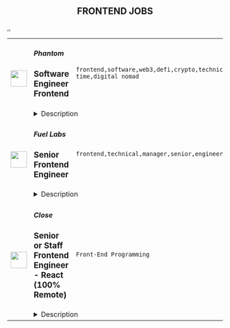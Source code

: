 <div align="center"><h2>FRONTEND JOBS</h2></div><table><tr>
                <td width="100" height="100" rowspan="2">
                    <img src="https://remoteok.com/assets/img/jobs/ee77dfa7460e4f33d658da83336505bc1676618202.peg" width="38px" height="auto">
                </td>
                <td width="300">
                    <h5>Phantom</h5>
                    <h3>Software Engineer Frontend</h3>
                </td>
                <td width="300">
                    <code>frontend,software,web3,defi,crypto,technical,support,developer,web,financial,typescript,mobile,engineer,engineering,full-time,digital nomad</code>
                </td>
                <td width="200">
                <text>3 days ago</text>
                </td>
                <td width="100" rowspan="2">
                <a href="https://remoteOK.com/remote-jobs/remote-software-engineer-frontend-phantom-195778" align="right" target="_blank">Apply</a>
                </td>
            </tr>
            <tr>
                <td colspan="3">
                <details><summary>Description</summary>
                Our crypto wallet is used by millions of people to access apps and financial services built on the Solana blockchain. As a frontend engineer at Phantom youâll be doing everything from creating delightful user experiences, contributing to cross-platform client infrastructure, and crafting web3 developer SDKs. Join us on our mission to make the digital economy safe and easy to use for everyone.<br>This role is fully remote; however, weâre only open to candidates based in US and EU time zones.<p></p><h3><b>Responsibilities</b></h3><br><ul>
<li align="left">
<b>Feature development:</b>Â You will be owning features on our web platforms â currently theÂ <span style=""><a class="bbcode-link" href="https://phantom.app/download" target="_blank" rel="noopener noreferrer nofollow">Phantom Extension</a></span>Â and our website.</li>
<li align="left">
<b>New initiatives and products:</b>Â You will be leading initiatives to add support for other blockchains to Phantom, and to launch new complementary products or infrastructure.</li>
<li align="left">
<b>Interfacing with users:</b>Â You will be interfacing directly with end-users and developers building on Phantom â supporting them and collecting feedback to inform the direction of the product.</li>
<li align="left">
<b>Team building:</b>Â You will be working with the team to create and foster a culture of raising the bar with each new hire.</li>
</ul><br><h3><b>Qualifications</b></h3><br><ul>
<li align="left">Bachelors degree in Computer Science or related technical field or equivalent practical experience</li>
<li align="left">3+ years full-time software engineering experience with some of the following technologies:</li>
<ul>
<li align="left">React / Typescript / styled-components / React-Query</li>
<li align="left">Solana web3.js / ethers.js</li>
</ul>
<li align="left">Demonstrated interest in open and community-driven platforms</li>
<li align="left">
<i>Nice-To-Have</i>: experience in a blockchain based project</li>
</ul><br><h3><b>Opportunity</b></h3><br>We are a team of experienced builders with a ton of traction in a big and growing market â our users are so passionate they were hacking their way into our private beta. Only months after launching we've acquired millions of users, and are adding hundreds of thousands every week. We are by far the leading wallet on Solana, and plan to expand to other chains soon.<br>On top of that, there has never been a better time to work in crypto and on wallets in particular.<br><ul>
<li align="left">
<b>Wallets play a pivotal role:</b>Â Wallets are responsible for on-boarding new users into crypto, and can make or break the user experience.</li>
<li align="left">
<b>We are moving to a multi-chain world:</b>Â New blockchains and scaling solutions are coming online and gaining traction, but are lacking decent wallets and bridges.</li>
<li align="left">
<b>DeFi & NFTs are exploding :</b>Â Interest in DeFi and NFTs has exploded, yet they are still an after-thought in existing wallets.</li>
</ul><br><h3><b>Benefits</b></h3><br><ul>
<li align="left">Competitive salary and equity.</li>
<li align="left">Comprehensive insurance (medical/dental/vision) â 100% covered.</li>
<li align="left">Stipend for your ideal remote / WFH set-up: laptop, headphones, and any other work gear you may need.</li>
<li align="left">Flexible hours and a long-standing, supportive remote environment.</li>
<li align="left">Monthly co-working space and mobile phone expense.</li>
<li align="left">Unlimited vacation: Take time when you need it (and we really mean it).</li>
<li align="left">401(k) retirement plan (although we are not matching at this time)</li>
<li align="left">Wellness benefit</li>
<li align="left">Daily lunch benefit</li>
</ul><br>The target base salary for this role will range between $150,000 to $250,000 with the addition of equity and benefits. This is determined by a few factors including your skillset, prior relevant experience, quality of interviews and market factors (such as location) at the point in time of offer.<br/><br/>Please mention the word **EXCEEDINGLY** and tag RMTA3LjE3OC4yMzEuMjQ1 when applying to show you read the job post completely (#RMTA3LjE3OC4yMzEuMjQ1). This is a beta feature to avoid spam applicants. Companies can search these words to find applicants that read this and see they're human.
                </details>
                </td>
            </tr>,<tr>
                <td width="100" height="100" rowspan="2">
                    <img src="https://remoteok.com/assets/img/jobs/eccdbd655f0a85f0ca53074fd52332d41676618153.peg" width="38px" height="auto">
                </td>
                <td width="300">
                    <h5>Fuel Labs</h5>
                    <h3>Senior Frontend Engineer</h3>
                </td>
                <td width="300">
                    <code>frontend,technical,manager,senior,engineer</code>
                </td>
                <td width="200">
                <text>3 days ago</text>
                </td>
                <td width="100" rowspan="2">
                <a href="https://remoteOK.com/remote-jobs/remote-senior-frontend-engineer-fuel-labs-195768" align="right" target="_blank">Apply</a>
                </td>
            </tr>
            <tr>
                <td colspan="3">
                <details><summary>Description</summary>
                Fuel Labs is building the fastest modular execution layer in the world. Your work will be the face of our bleeding edge blockchain scalability tech, which will include a suite of dapp , block explorer, and wallet frontends.<p>We are seeking a Frontend Engineer who loves to produce beautiful, clean, and intuitive interfaces, and can move seamlessly between solving creative and technical challenges.</p><p></p><h3><b>Requirements</b></h3><br><ul>
<li align="left">6+ years of experience as a Frontend Engineer.</li>
<li align="left">3+ years of experience working in TypeScript.</li>
<li align="left">3+ years of experience working in React.</li>
<li align="left">Experience with coding at least web2 regular APIs and DevOps.</li>
<li align="left">Extreme attention to detail & high visual acuity.</li>
<li align="left">Knowledge of UI/UX best practices.</li>
<li align="left">Native level proficiency in written and oral English.</li>
<li align="left">Prior experience working remotely in a globally distributed team.</li>
</ul><h3><b>Bonus</b></h3><br><ul>
<li align="left">Experience with blockchain technologies.</li>
<li align="left">Experience using Solidity, Hardhat, and ethers.js.</li>
<li align="left">Consuming and contributing to open source codebases</li>
<li align="left">Experience working with agile methodologies (Scrum, CI/CD, TDD, Paired Programming, Gitflow)</li>
<li align="left">Background in philosophy</li>
</ul><br><h3><b>Hiring process</b></h3><br>Screening call 20 mins with Head Recruiter<br>Call with Hiring Manager and Chief of Staff 20 mins<br>Hour long interactive task<br>Final call and offer<br><br/><br/>Please mention the word **BEUTIFULLY** and tag RMTA3LjE3OC4yMzEuMjQ1 when applying to show you read the job post completely (#RMTA3LjE3OC4yMzEuMjQ1). This is a beta feature to avoid spam applicants. Companies can search these words to find applicants that read this and see they're human.
                </details>
                </td>
            </tr>,<tr>
                <td width="100" height="100" rowspan="2">
                    <img src="https://wwr-pro.s3.amazonaws.com/logos/0064/4683/logo.gif" width="38px" height="auto">
                </td>
                <td width="300">
                    <h5>Close</h5>
                    <h3> Senior or Staff Frontend Engineer - React (100% Remote)</h3>
                </td>
                <td width="300">
                    <code>Front-End Programming</code>
                </td>
                <td width="200">
                <text>4 days ago</text>
                </td>
                <td width="100" rowspan="2">
                <a href="https://weworkremotely.com/remote-jobs/close-senior-or-staff-frontend-engineer-react-100-remote-2" align="right" target="_blank">Apply</a>
                </td>
            </tr>
            <tr>
                <td colspan="3">
                <details><summary>Description</summary>
                <img src="https://we-work-remotely.imgix.net/logos/0064/4683/logo.gif?ixlib=rails-4.0.0&w=50&h=50&dpr=2&fit=fill&auto=compress" />

<p>
  <strong>Headquarters:</strong> USA
    <br /><strong>URL:</strong> <a href="http://www.close.com">http://www.close.com</a>
</p>

<div><strong>About Us</strong></div><div>
<a href="https://close.com/">Close</a> is a bootstrapped, profitable, 100% remote, ~70 person team of thoughtful individuals who value autonomy and impact. We’re eager to make a product our customers fall in love with over and over again.</div><div><br></div><div>We ❤️ startups &amp; SMBs. Since 2013, we’ve been building a CRM  that focuses on better communication, without the hassle of manual data entry or complex UI. Our goal: double the productivity of every sales rep.</div><div><br></div><div>Our app’s frontend is a single-page JavaScript web app mostly written in React (originally built with <a href="https://backbonejs.org/">Backbone.js</a>). We bundle with Webpack and target only modern browsers. We test with Jest and React Testing Library. Our UI updates in near real-time and is written in LESS/CSS (with flexbox and grid layout) using CSS modules and takes advantage of fun technologies like Websockets and WebRTC. We house our design system in Storybook.</div><div><br></div><div>We care about performance (e.g. route-based code splitting), maintainability, and testability of our frontend code. We sweat the UI/UX details and work collaboratively with the Product team throughout the design process. This means diving into lo-fi wireframes, and communicating continuously when those ideas are brought to life using Figma and code.</div><div><br></div><div>Our frontend app is built on top of our REST API &amp; GraphQL endpoints. Our backend <a href="https://stackshare.io/close-crm/close">tech stack</a> consists of Python/Flask, MongoDB, Postgres, Elasticsearch, and Redis. We run our services in Docker on AWS.</div><div><br></div><div>We ❤️ open sourcing our code and ideas on <a href="https://github.com/closeio">our GitHub</a> and on <a href="https://making.close.com/">The Making of Close</a>, our behind-the-scenes Product &amp; Engineering blog. Check our projects such as <a href="https://making.close.com/posts/introducting-react-custom-scroller-component">react-custom-scroller</a>, <a href="https://making.close.com/posts/introducting-use-infinite-scroll-react-hook">use-infinite-scroll</a>, <a href="https://making.close.com/posts/introducting-use-abortable-effect-react-hook">use-abortable-effect</a>, and <a href="https://making.close.com/posts/introducing-smart-tooltip-delay-library">smart-tooltip-delay</a> or insights from our day-to-day work on such as <a href="https://making.close.com/posts/highlights-from-a-complex-downshift-js-refactor/">Highlights From a Complex Downshift.js Refactor</a>, <a href="https://making.close.com/posts/reactizing-a-complex-backbone-view">A Case Study in"Reactizing" a Complex Backbone View</a>, and <a href="https://making.close.com/posts/finding-the-cause-of-a-memory-leak-in-jest">Finding the cause of a memory leak in Jest tests</a>.</div><div><br></div><div><strong>About You</strong></div><div>We're looking for an experienced full-time (or part-time) Frontend Software Engineer to join our engineering team. Someone who has a solid understanding of web technologies and wants to help design, implement, and launch major user-facing features.</div><div><br></div><div>You should have senior level experience (~5 years) building modern frontend applications in JavaScript, HTML, and CSS, with at least 3 years of that experience using React.</div><div><br></div><div>You should have significant experience designing, debugging, and optimizing frontend applications to make them fast and reliable. You have significant experience with REST APIs and thoroughly understand HTTP requests. You have experience participating in code reviews and providing overall code quality suggestions to help maintain the structure and quality of the codebase.</div><div><br></div><div>You should have great product sense and be able to think through user experience issues before diving into the code, and you exhibit a love for great UI.</div><div><br></div><div>You’re comfortable working in a fast-paced environment with a small and talented team where you're supported in your efforts to grow professionally. You are able to manage your time well, communicate effectively and collaborate in a fully distributed team.</div><div><br></div><div>Note: this role requires you to be located in an Americas time zone. If you're not located in one of these time zones, check out our other posting <a href="https://jobs.lever.co/close.io/10a1e32b-1a59-48dc-b8f4-e6f0dfae4e20">here</a>. </div><div><br></div><div>We are open to hiring mid, senior and staff level engineers for this role.</div><div>
<br><br>
</div><div><strong>Bonus points if you have...</strong></div><ul>
<li>Experience implementing real-time (e.g. websockets, polling, etc.) web apps</li>
<li>Experience working with GraphQL endpoints</li>
<li>An eye for design and experience with Figma, Sketch, Abstract, Photoshop, or similar</li>
<li>Led small project teams building and launching features</li>
<li>Contributed open source code (core or plugins) for a popular frontend framework such as React, Vue, or Angular</li>
<li>Built B2B SaaS products</li>
<li>Experience with sales or sales tools</li>
</ul><div><strong><br>Come help us with projects like...</strong></div><ul>
<li>Conceiving, designing, building, and launching new user-facing features</li>
<li>Working with Twilio's API, WebSockets, and WebRTC to improve our <a href="https://close.com/calling/">calling features</a>
</li>
<li>Building user-facing analytics features that provide actionable insights based on sales activity data</li>
<li>Improving real-time collaboration user experience</li>
<li>Expanding our frontend GraphQL usage</li>
<li>Extending our React component library</li>
</ul><div><strong><br>Why work with us?</strong></div><ul>
<li>
<a href="https://www.youtube.com/watch?v=ZbyGnLhtj0o&amp;feature=youtu.be">Culture video</a> 💚</li>
<li>100% remote company <em>(we believe in trust and autonomy)</em>
</li>
<li>Choose between working 5 days/wk (standard full-time) or 4 days/wk @ 80% pay</li>
<li>
<a href="https://www.youtube.com/watch?v=gKjyXMz-q-Q&amp;feature=youtu.be">Annual team retreats</a> ✈️</li>
<li>Quarterly virtual summits</li>
<li>5 weeks PTO + Winter Holiday Break</li>
<li>2 additional PTO days every year with the company</li>
<li>1 month paid sabbatical every 5 years</li>
<li>Paid parental leave</li>
<li>Medical, Dental, Vision with HSA option (US residents)</li>
<li>401k matching at 6% (US residents)</li>
<li>Dependent care FSA (US residents)</li>
<li>Contributor to <a href="https://stripe.com/climate">Stripe's climate</a> initiative 🌍❤️ </li>
<li>
<a href="https://close.io/about/">Our story and team</a> 🚀</li>
</ul><div><strong><br>Our Values</strong></div><ul>
<li>Build a house you want to live in -- Examine long-term thinking and action</li>
<li>No BS - Practice transparency and honesty, especially when it’s hard</li>
<li>Invest in each other -- Build successful relationships with your coworkers and customers </li>
<li>Discipline equals freedom -- Keep your word to yourself and others</li>
<li>Strive for greatness -- Constantly challenge yourself and others </li>
</ul><div><strong><br>How We Work Together</strong></div><ul>
<li>Productivity, Quality &amp; Impact: We don’t track hours. We trust you’re an adult and know best how to prioritize, meet your goals and contribute at a high level. </li>
<li>Asynchronous communication &amp; collaboration: We have team members all over the world. We don’t expect anyone to work untraditional hours, that means our default is async. Most teams have 2-5 hours of internal meetings weekly. </li>
<li>Appreciation for Deep Work: *During your normal work day, not after a day a meetings*. </li>
<li>Autonomy &amp; Freedom: Create a work environment that is sustainable for you. We place a high amount of trust and responsibility with our team members from the start. </li>
</ul><div><br></div><div>At Close, everyone has a voice. We encourage transparency and practice a mature approach to the work-place. In general, we don’t have strict policies, we have guidelines. Work/Life harmony is an important part of our business - we believe you bring your best to work when you practice self-care (whatever that looks like for you).  </div><div><br></div><div>We come from 20+ countries located in 5 of the 7 continents. We’re a collection of talented humans, rich in diverse backgrounds, lifestyles, and cultures. Every year we meet up somewhere around the world to spend time with one another. These gatherings are an opportunity to strengthen the relationships within our global community.</div><div><br></div><div>Our team is growing in more ways than one - in the last few years, we've launched 24 babies (and counting!). Unanimously, our favorite and most impactful value is “Build a house you want to live in.” We strive to make decisions that are authentic for our people and help our customers become more successful. </div><div><br></div><div><em>Our application process was designed to promote equitable and unbiased hiring practices. We ask a small series of questions that are similar to what would be asked in the first interview. This helps us learn more about you right from the start so please be sure to answer each question thoughtfully. Each application will receive two screens by two different reviewers. Regardless of fit, you will hear back from us letting you know if we'll be moving forward.</em></div><div><br></div><div>
<em>Interested in </em><a href="https://close.com/"><em>Close</em></a><em> but don't think this role is the best fit for you? View our </em><a href="http://jobs.close.com/"><em>other positions</em></a><em>.</em>
</div>

<p><strong>To apply:</strong> <a href="https://weworkremotely.com/remote-jobs/close-senior-or-staff-frontend-engineer-react-100-remote-2">https://weworkremotely.com/remote-jobs/close-senior-or-staff-frontend-engineer-react-100-remote-2</a></p>

                </details>
                </td>
            </tr>,<tr>
                <td width="100" height="100" rowspan="2">
                    <img src="https://wwr-pro.s3.amazonaws.com/logos/0064/4101/logo.gif" width="38px" height="auto">
                </td>
                <td width="300">
                    <h5>EventMobi</h5>
                    <h3> Frontend Technical Team Lead - Remote</h3>
                </td>
                <td width="300">
                    <code>Front-End Programming</code>
                </td>
                <td width="200">
                <text>4 days ago</text>
                </td>
                <td width="100" rowspan="2">
                <a href="https://weworkremotely.com/remote-jobs/eventmobi-frontend-technical-team-lead-remote-1" align="right" target="_blank">Apply</a>
                </td>
            </tr>
            <tr>
                <td colspan="3">
                <details><summary>Description</summary>
                <img src="https://we-work-remotely.imgix.net/logos/0064/4101/logo.gif?ixlib=rails-4.0.0&w=50&h=50&dpr=2&fit=fill&auto=compress" />

<p>
  <strong>Headquarters:</strong> 151 Yonge Street 11th Floor Toronto, Ontario M5C 2W7
    <br /><strong>URL:</strong> <a href="https://eventmobi.com">https://eventmobi.com</a>
</p>

<div><em>** EventMobi is a remote-first company and this is a remote job. You may reside anywhere in the world to do this job. However, you must be willing to work during Eastern Standard Time business hours. The salary range for this role is between 80k - 120k CAD per annum. This posting is open to all candidates globally.</em></div><div><br></div><div><br></div><div><strong>WHY EVENTMOBI?</strong></div><div><br></div><div>EventMobi is an award winning tech startup with offices in Toronto, Berlin and Manila and over 1500 clients across the globe.  We are on a mission to revolutionize how event planners create, market and manage their events. Millions of attendees around the world experience conferences and events with the help of EventMobi’s event tech platform including clients like Motorola, Ralph Lauren, Nestle, and Intel. </div><div><br></div><div>We’re looking for a Technical Lead to help us tackle challenging engineering problems in an evolving industry. Whether you want to build Progressive Web Apps, work with service &amp; web workers, architectures to manage data services, or manage memory usage &amp; latency of large scale Javascript applications, this is a role that requires you to think holistically about building the next generation of cross-platform mobile &amp; web apps. </div><div><br></div><div>Ideally, you care about good architecture &amp; design, quality, and scalability as part of your work. You enjoy leading and coaching individuals on your team and you're looking for a place where you can approach your problems creatively. You enjoy collaboration with an incredibly smart &amp; talented team and are able to bring your expertise to help shape our technical vision and determine how we will execute on it.</div><div><br></div><div>If this sounds like just the role you've been hoping for, please apply and tell us more about yourself!​</div><div><br></div><div><br></div><div><strong>WHAT YOUR WORK WILL FOCUS ON</strong></div><div><br></div><ul>
<li>
<strong>Mentorship</strong> - One of the most senior software developers on staff.  Provide technical mentorship and assistance to a team of 4-7 developers, and create opportunities for professional development.  </li>
<li>
<strong>Technical Strategy</strong> - Responsible for EventMobi’s overall software design, helping to align technology with business goals.  Lead research into new technology options, tools or patterns to discover opportunities to create new business value for EventMobi’s customers.  </li>
<li>
<strong>Architecture</strong> - Empower and guide technical leads in product and application level architecture choices. Ensure consistency in technology choices and enable experimentation with new tools and approaches where appropriate to drive new business value.  Lead resolution of architecture and technology choices and challenges that cut across all teams. </li>
<li>
<strong>Development Best Practices</strong> - Hands on keyboard to provide clarity and support tech leads in expanding standards and writing clean code.  Pair with team members to solve the hardest coding challenges.  Contribute to continuous improvement in our software development processes as we take initiatives from concept, feasibility, and design to implementation, testing, and release.  </li>
<li>
<strong>Performance &amp; Scale</strong> - Build measurement frameworks for performance, scalability, etc, including setting expected standards of performance against those metrics in consultation with product management and business stakeholders.  </li>
</ul><div><br></div><div>
<br><strong>WHAT YOU WILL BRING TO THE TEAM </strong>
</div><div><br></div><div><br></div><ul>
<li>At least 2-3 years of experience managing a team (at least 2 reports, preferably a larger team or multiple teams) of React developers</li>
<li>6+ years of experience in frontend software development with React</li>
<li>Experience growing high performing software development teams focused on outcomes versus just outputs.  </li>
<li>Experience with long-term development, enhancement and maintenance of a SaaS application/platform. </li>
<li>Skilled in guiding technology and architecture choices with a focus on delivering business value.</li>
<li>Interest in leading the evolution of an existing code base and architecture versus solely focusing on green field development.   </li>
<li>Experience with Mobile and Web development (a true polyglot), ideally with proven skills working with React and Capacitor, and RESTful APIs.</li>
<li>Excellent written and verbal communication.</li>
<li>A passion for development and solving problems, and a desire to be actively involved in writing code.</li>
<li>Ideas about everything, the resolve to convey your point clearly, and the graciousness to listen to alternate ideas and choose the best option. You’re constantly thinking “how can we do this better?”</li>
<li>Experience maintaining Jira and managing the lifecycle of tickets in a cross-team environment.</li>
<li>Data-driven decision making and experience guiding a team in selecting and achieving realistic-yet-challenging OKRs.</li>
<li>A passion for growing and supporting your team through 1:1 meetings, mentorship and coaching, and working on career progression plans.</li>
<li>Ability to think about the big-picture roadmap and technical vision of the product, and integrate those plans into near-term sprint planning and project architecture.</li>
<li>Confidence in running standups, sprint planning, backlog grooming, and retrospective meetings that align with the company roadmap while balancing maintenance and the needs of the team.</li>
<li>Eagerness to work with a team of strong, fun-loving developers that love to learn from and teach each other.</li>
<li>Nice to have a start-up experience.</li>
<li>Knowledge of DevOps &amp; Infrastructure (AWS) is also nice to have.</li>
</ul><div><br></div><div><br></div><div><strong>WHAT WILL YOU GET FROM EVENTMOBI?</strong></div><div><br></div><ul>
<li>We offer the experience of a lifetime working with a dynamic, open-minded and diverse team, who are excited to come to work every day and passionate about what they do and the clients they help.</li>
<li>Competitive compensation.</li>
<li>Company Stock-Options.</li>
<li>A modern MacBook Pro to use for work.</li>
<li>A great culture with much more along the way.</li>
</ul><div><br></div><div><br></div><div><strong>REMOTE WORKSPACE REQUIREMENTS: </strong></div><div><br></div><ul>
<li>You have a safe, comfortable, and ergonomic workspace and working environment - a private and quiet workspace is vital for doing your best work!</li>
<li>You have a reliable internet connection capable of participating in video calls, with at least 30Mbps download speed</li>
</ul>

<p><strong>To apply:</strong> <a href="https://weworkremotely.com/remote-jobs/eventmobi-frontend-technical-team-lead-remote-1">https://weworkremotely.com/remote-jobs/eventmobi-frontend-technical-team-lead-remote-1</a></p>

                </details>
                </td>
            </tr>,<tr>
                <td width="100" height="100" rowspan="2">
                    <img src="https://wwr-pro.s3.amazonaws.com/logos/0018/9371/logo.gif" width="38px" height="auto">
                </td>
                <td width="300">
                    <h5>Sticker Mule</h5>
                    <h3> Software engineer (Frontend)</h3>
                </td>
                <td width="300">
                    <code>Full-Stack Programming</code>
                </td>
                <td width="200">
                <text>121 days ago</text>
                </td>
                <td width="100" rowspan="2">
                <a href="https://weworkremotely.com/remote-jobs/sticker-mule-software-engineer-frontend" align="right" target="_blank">Apply</a>
                </td>
            </tr>
            <tr>
                <td colspan="3">
                <details><summary>Description</summary>
                <img src="https://we-work-remotely.imgix.net/logos/0018/9371/logo.gif?ixlib=rails-4.0.0&w=50&h=50&dpr=2&fit=fill&auto=compress" />

<p>
  <strong>Headquarters:</strong> New York, NY
    <br /><strong>URL:</strong> <a href="https://www.stickermule.com/careers">https://www.stickermule.com/careers</a>
</p>

<div><strong>About Sticker Mule</strong></div><div>
<br>Sticker Mule is the Internet's most "kick ass" brand. We are privately-owned, profitable, and powered by a globally distributed team that enjoys building happy customer experience at the highest technical standards. Our software team operates from 17 countries, and we're always looking for more exceptional engineers.</div><div><a href="https://www.stickermule.com/about"><strong><br>See more about our teams here</strong></a></div><div><br></div><div><strong><br>We offer</strong></div><ol>
<li>Remote work with flexible schedules</li>
<li>A privately owned, low-stress culture.</li>
<li>A fun "no bullshit" work environment</li>
</ol><div><strong><br>We like you to know</strong></div><ol>
<li>Docker</li>
<li>NextJS</li>
<li>TypeScript</li>
<li>React</li>
<li>NodeJS</li>
<li>GraphQL</li>
<li>Postgres</li>
<li>Redis</li>
<li>Familiarity with Ruby</li>
<li>Excellent communication skills (English)</li>
<li>Degree in Computer Science or equivalent practical experience</li>
</ol><div><br></div><div><strong>Challenges</strong></div><ol>
<li>Improve and expand our React shared components gallery</li>
<li>Migrate a large Rails code base to JavaScript front-ends and back-ends</li>
<li>Maintain optimal front-end performance on desktop and mobile</li>
</ol><div><strong><br>Compensation and benefits</strong></div><ol>
<li>Salary: $135k+ based on experience</li>
<li>$20,000 signing bonus</li>
<li>4 weeks vacation + holidays based on your country of residence</li>
</ol><div>
<br><br><br>
</div><div><br></div>

<p><strong>To apply:</strong> <a href="https://weworkremotely.com/remote-jobs/sticker-mule-software-engineer-frontend">https://weworkremotely.com/remote-jobs/sticker-mule-software-engineer-frontend</a></p>

                </details>
                </td>
            </tr>,<tr>
                <td width="100" height="100" rowspan="2">
                    <img src="https://pbs.twimg.com/profile_images/1397471927132844033/jN-wuufb_400x400.jpg" width="38px" height="auto">
                </td>
                <td width="300">
                    <h5>Supabase</h5>
                    <h3>Technical Documentation Lead (Frontend Engineer)</h3>
                </td>
                <td width="300">
                    <code></code>
                </td>
                <td width="200">
                <text>0 days ago</text>
                </td>
                <td width="100" rowspan="2">
                <a href="https://boards.greenhouse.io/supabase/jobs/4796595004" align="right" target="_blank">Apply</a>
                </td>
            </tr>
            <tr>
                <td colspan="3">
                <details><summary>Description</summary>
                
    <div class="content-intro"><p><img src="https://pbs.twimg.com/media/FIdU8GJWQAUGWRA?format=jpg&amp;name=small" alt="Join Supabase" width="680" height="453"></p></div>

    <p>Supabase is an Open Source and fully remote company building developer tools for hundreds of thousands of indie developers, startups, and businesses.</p>
<p>We’re seeking a Technical Documentation Lead to build our <a href="https://supabase.com/docs">documentation</a>. Emphasis on <em>building</em>, where you will also work with various teams to help them document their products.</p>
<p>We believe that documentation is more than just a tool. It’s part of our product. The documentation is where developers take their first step on their side project.</p>
<p>We know our docs need a lot of work, and that’s why we need you. If you have ideas for what the best docs in the world would look like, we want you to join us and make that happen.</p>
<h2>Who we need:</h2>
<ul>
<li>Key Criteria
<ul>
<li><strong>Frontend skills:</strong> you must be proficient in Next.js/React. The site is under heavy development, and it will be your task to maintain the docs and create new features.</li>
<li><strong>Supabase experience:</strong> you need to know about the Supabase products and benefits better than anyone, so that you can clearly articulate them to developers.</li>
<li><strong>Writing/Editing ability:</strong> You write concisely. We like short sentences. We don’t like fluff. You’re not required to write <em>all</em> the docs, but you will be the final checkpoint before they get merged into production.</li>
</ul>
</li>
<li>Important Criteria
<ul>
<li><strong>Previous experience with docs:</strong> You know how to structure docs. Have an understanding that your structure is to help search engines find things as well as humans. You understand the communication level of docs. Guides vs Reference Level. Understand how to and when to link to other parts of the docs.</li>
<li><strong>Product Management experience:</strong> in this role you will be a bit of a “docs enforcer”, cajoling the Supabase teams to write docs as part of their product development. It’s not done until it’s documented, and it’s your job to make that happen.</li>
<li><strong>Writing experience:</strong> the more experience you’ve had with writing the better your writing is going to be.</li>
<li><strong>DevRel experience:</strong> The goal of documentation is to give developers the best experience possible.</li>
</ul>
</li>
<li>General mindset
<ul>
<li>You love developer tools. That’s the content you’ll be writing about every day.</li>
<li>You are collaborative. You’ll be working with basically everyone in the company.</li>
</ul>
</li>
</ul>
<h2>Who we don’t need</h2>
<ul>
<li>A manager. You won’t need to manage a team of people to write docs. You will be the developer, editor, and the owner of documentation as a product.</li>
<li>A designer. You won’t need to come up with icons and font-selections. If you can pencil an idea onto paper, we’ll turn it into something cool.</li>
</ul>
<h2>Some skills that will be useful</h2>
<ul>
<li>Knowledge of SQL and databases (specifically databases).</li>
<li>Know how to create images or videos/gifs. We love visual docs (and generally anything to write less words).</li>
<li>Understanding of SEO</li>
</ul>
<h2>We offer</h2>
<ul>
<li>
<p>100% remote work from anywhere in the world. No location-based adjustment to your salary.&nbsp;</p>
</li>
<li>
<p>Autonomous work. We work collaboratively on projects, but you set your own pace.</p>
</li>
<li>
<p>Health, Vision and Dental benefits. Supabase covers 100% of the cost for employees and 80% for dependants</p>
</li>
<li>
<p>Generous Tech Allowance for any office setup you need</p>
</li>
<li>
<p>Annual Education Allowance</p>
</li>
<li>
<p>Annually run off-sites.</p>
</li>
</ul>
<p>&nbsp;</p>

    

    <div class="content-conclusion"><h3>BUILD IN A WEEKEND. SCALE TO BILLIONS</h3>
<p>Supabase adds auth, realtime, and restful APIs to Postgres without a single line of code.</p>
<p>Each project within Supabase is an isolated&nbsp;Postgres cluster, allowing customers to scale independently, while still providing the features that you need to build: instant database setup, auth, row level security, realtime data streams, auto-generating APIs, and a simple to use web interface.</p>
<p>We are a fully remote company.</p>
<p>Key Tech: Javascript, Typescript, Go, Elixir, PostgREST (haskell), Postgres, Pulumi.</p>
<h3><a id="about-the-team" class="anchor"></a>About the team</h3>
<ul>
<li>We're a startup. It's unstructured.</li>
<li>Collectively founded more than a dozen venture-backed companies.</li>
<li>More than 10 different nationalities.</li>
<li>We deeply believe in <a href="https://supabase.com/blog/2022/03/25/should-i-open-source-my-company" target="_blank">the efficacy of collaborative open source</a>. We support existing communities and tools, rather than building "yet another xx".</li>
<li>We "dogfood" everything. If you use it in your project, we use it in Supabase.</li>
</ul>
<h2><a id="process" class="anchor"></a>Process</h2>
<ul>
<li>The entire process is fully remote and all communication will happen over email or via video chat.</li>
<li>Once you've submitted your application, the team will review your submission, and may reach out for a short screening interview over video call.</li>
<li>If you pass the screen you will be invited to up to four follow up interviews. The calls:
<ul>
<li>usually take between 20-45 minutes each depending on the interviewer.</li>
<li>are all 1:1.</li>
<li>will be with both founders, a member of either the growth or engineering team (depending on the role), and usually one other person from your immediate team or function.</li>
</ul>
</li>
<li>Once the interviews are over, the team will meet to discuss several roles and candidates and may:
<ul>
<li>ask one or two follow-up questions over email or a quick call.</li>
<li>go directly to making an offer.</li>
</ul>
</li>
</ul>
<h2>&nbsp;</h2></div>

                </details>
                </td>
            </tr>,<tr>
                <td width="100" height="100" rowspan="2">
                    <img src="https://pbs.twimg.com/profile_images/1445184469132926979/udMW3mSs_400x400.jpg" width="38px" height="auto">
                </td>
                <td width="300">
                    <h5>Slab</h5>
                    <h3>Senior Frontend Engineer</h3>
                </td>
                <td width="300">
                    <code></code>
                </td>
                <td width="200">
                <text>0 days ago</text>
                </td>
                <td width="100" rowspan="2">
                <a href="https://jobs.lever.co/slab/287fe35f-9e9d-4d5a-a2d5-d1d7fc67c347" align="right" target="_blank">Apply</a>
                </td>
            </tr>
            <tr>
                <td colspan="3">
                <details><summary>Description</summary>
                <div class="section page-centered" data-qa="job-description"><div><b style="font-size: 18px">About: </b></div><div><br></div><div>At&nbsp;<a href="https://slab.com/" class="postings-link">Slab</a>, we believe that knowledge is the foundation of any organization's success. When a team's collective knowledge is accessible, that team's potential is limitless. That's why we're making the workplace a source of learning and purpose through knowledge-sharing. Our product helps teams easily create, organize, and discover knowledge across the entire company, from non-technical to tech-savvy. Thousands of customers rely on Slab across their entire workforces, including Asana, Benchling, and Fivetran.</div><div><br></div><div>As a small product-focused company, you'll join a team of experienced engineers, working on shipping features that delight users, fixing issues that get in their way while keeping our codebase, infrastructure, and tooling modern and well-maintained. We are globally distributed, with processes that minimize meetings and overhead, letting makers build on the maker's schedule.</div></div><div class="section page-centered"><div><h3>Technologies we use</h3><ul class="posting-requirements plain-list"><ul><li>React + TypeScript + Sass</li><li>GraphQL + Apollo + Absinthe</li><li>Elixir + Phoenix</li><li>Postgres + Redis</li><li>Docker + Kubernetes</li><li>Google Cloud Platform </li></ul></ul></div></div><div class="section page-centered"><div><h3>Sound like you? </h3><ul class="posting-requirements plain-list"><ul><li>You have a strong technical background, with experience solving complex engineering challenges</li><li>You love delighting users with great product experiences and resolving issues that get in their way</li><li>You're curious to learn and demonstrate the ability to do so very quickly</li><li>You communicate with clearly and concisely, whether with teammates or users</li><li>You are self-motivated and possess a strong work ethic</li><li>You are passionate about knowledge-sharing and identify with Slab's mission and values</li></ul></ul></div></div><div class="section page-centered"><div><h3>What we value:</h3><ul class="posting-requirements plain-list"><ul><li><b>Stay lean</b>&nbsp;- We strive for the greatest possible impact with the fewest number of employees. We empower our teammates with the most leveraged tools and efficient processes.</li><li><b>Default to open</b>&nbsp;- We encourage and nurture open exchanges of knowledge and ideas — while acting with respect and regard for each other.</li><li><b>Think rigorously</b>&nbsp;- We act and execute after careful thought and examination of known information, while acknowledging the risks we accept in its absence.</li><li><b>Say no</b>&nbsp;- We aim to deliver exceptionally high value in a small set of focus areas. We willingly abstain from good ideas to give only the most promising paths the attention they deserve.</li><li><b>The best prevails</b>&nbsp;- Whether an idea or an individual, the best will rise to the top at Slab. Ideas we pursue can come from anywhere, and individuals gain responsibilities due to outperformance.</li><li><b>Global optimization</b>&nbsp;- We believe that our mission — to make the workplace a source of learning and purpose — is the ultimate priority, above any single project, team, or individual.</li></ul></ul></div></div><div class="section page-centered"><div><h3>Benefits:</h3><ul class="posting-requirements plain-list"><ul><li>Full health insurance (USA) or stipend (International)</li><li>Wellness &amp; remote work stipends</li><li>$5k workspace setup, renewed biannually</li><li>7-year options exercise window</li></ul></ul></div></div><!--[2022-11-28] [GOLD-2535] Remove payTransparencyV1 when feature flag is fully removed--><div class="section page-centered" data-qa="closing-description"><div><i>Slab is an equal opportunity employer. We welcome people of diverse backgrounds, experiences, and perspectives.</i></div></div><div class="section page-centered last-section-apply" data-qa="btn-apply-bottom"><a class="postings-btn template-btn-submit hex-color" data-qa="show-page-apply" href="https://jobs.lever.co/slab/287fe35f-9e9d-4d5a-a2d5-d1d7fc67c347/apply">Apply for this job</a></div>
                </details>
                </td>
            </tr></table>